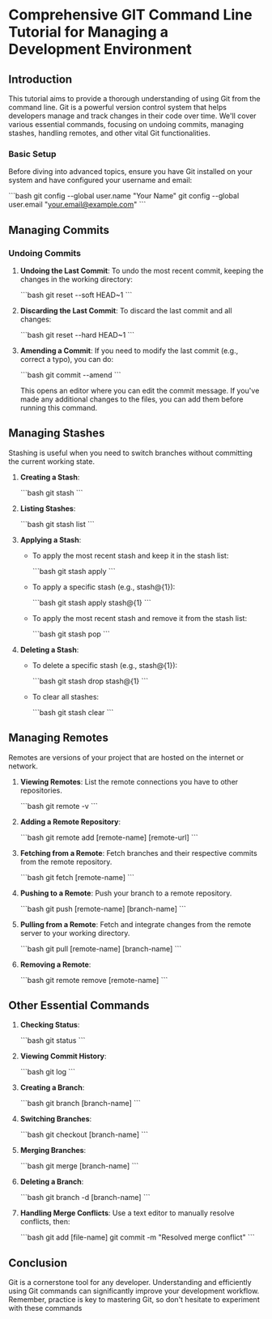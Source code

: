 # Comprehensive GIT Command Line Tutorial for Managing a Development Environment

## Introduction

This tutorial aims to provide a thorough understanding of using Git from the command line. Git is a powerful version control system that helps developers manage and track changes in their code over time. We'll cover various essential commands, focusing on undoing commits, managing stashes, handling remotes, and other vital Git functionalities.

### Basic Setup

Before diving into advanced topics, ensure you have Git installed on your system and have configured your username and email:

\```bash
git config --global user.name "Your Name"
git config --global user.email "your.email@example.com"
\```

## Managing Commits

### Undoing Commits

1. **Undoing the Last Commit**: To undo the most recent commit, keeping the changes in the working directory:

   \```bash
   git reset --soft HEAD~1
   \```

2. **Discarding the Last Commit**: To discard the last commit and all changes:

   \```bash
   git reset --hard HEAD~1
   \```

3. **Amending a Commit**: If you need to modify the last commit (e.g., correct a typo), you can do:

   \```bash
   git commit --amend
   \```

   This opens an editor where you can edit the commit message. If you've made any additional changes to the files, you can add them before running this command.

## Managing Stashes

Stashing is useful when you need to switch branches without committing the current working state.

1. **Creating a Stash**:

   \```bash
   git stash
   \```

2. **Listing Stashes**:

   \```bash
   git stash list
   \```

3. **Applying a Stash**:

   - To apply the most recent stash and keep it in the stash list:

     \```bash
     git stash apply
     \```

   - To apply a specific stash (e.g., stash@{1}):

     \```bash
     git stash apply stash@{1}
     \```

   - To apply the most recent stash and remove it from the stash list:

     \```bash
     git stash pop
     \```

4. **Deleting a Stash**:

   - To delete a specific stash (e.g., stash@{1}):

     \```bash
     git stash drop stash@{1}
     \```

   - To clear all stashes:

     \```bash
     git stash clear
     \```

## Managing Remotes

Remotes are versions of your project that are hosted on the internet or network.

1. **Viewing Remotes**: List the remote connections you have to other repositories.

   \```bash
   git remote -v
   \```

2. **Adding a Remote Repository**:

   \```bash
   git remote add [remote-name] [remote-url]
   \```

3. **Fetching from a Remote**: Fetch branches and their respective commits from the remote repository.

   \```bash
   git fetch [remote-name]
   \```

4. **Pushing to a Remote**: Push your branch to a remote repository.

   \```bash
   git push [remote-name] [branch-name]
   \```

5. **Pulling from a Remote**: Fetch and integrate changes from the remote server to your working directory.

   \```bash
   git pull [remote-name] [branch-name]
   \```

6. **Removing a Remote**:

   \```bash
   git remote remove [remote-name]
   \```

## Other Essential Commands

1. **Checking Status**:

   \```bash
   git status
   \```

2. **Viewing Commit History**:

   \```bash
   git log
   \```

3. **Creating a Branch**:

   \```bash
   git branch [branch-name]
   \```

4. **Switching Branches**:

   \```bash
   git checkout [branch-name]
   \```

5. **Merging Branches**:

   \```bash
   git merge [branch-name]
   \```

6. **Deleting a Branch**:

   \```bash
   git branch -d [branch-name]
   \```

7. **Handling Merge Conflicts**: Use a text editor to manually resolve conflicts, then:

   \```bash
   git add [file-name]
   git commit -m "Resolved merge conflict"
   \```

## Conclusion

Git is a cornerstone tool for any developer. Understanding and efficiently using Git commands can significantly improve your development workflow. Remember, practice is key to mastering Git, so don't hesitate to experiment with these commands
